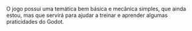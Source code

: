 O jogo possui uma temática bem básica e mecânica simples, que ainda estou, mas que servirá para ajudar a treinar e aprender algumas praticidades do Godot. 
